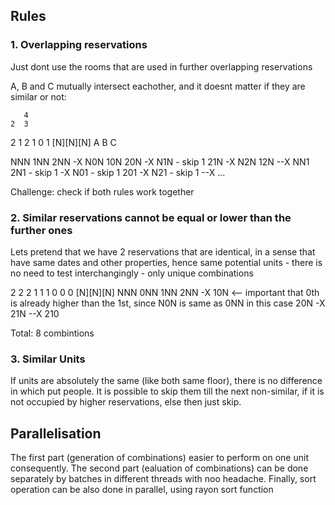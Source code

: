 
## Rules

### 1. Overlapping reservations
Just dont use the rooms that are used in further overlapping reservations

A, B and C mutually intersect eachother, and it doesnt matter if they are similar or not:

       4
    2  3
 2  1  2
 1  0  1
[N][N][N]
 A  B  C

NNN
1NN
2NN
-X
N0N
10N
20N
-X
N1N - skip 1
21N
-X
N2N
12N
--X
NN1
2N1 - skip 1
-X
N01 - skip 1
201
-X
N21 - skip 1
--X
...



Challenge: check if both rules work together



### 2. Similar reservations cannot be equal or lower than the further ones
Lets pretend that we have 2 reservations that are identical, in a sense that have same dates and other properties, hence same potential units - there is no need to test interchangingly - only unique combinations

 2  2  2
 1  1  1
 0  0  0
[N][N][N]
NNN
0NN
1NN
2NN
-X
10N <-- important that 0th is already higher than the 1st, since N0N is same as 0NN in this case
20N
-X
21N
--X
210

Total: 8 combintions





### 3. Similar Units
If units are absolutely the same (like both same floor), there is no difference in which put people.
It is possible to skip them till the next non-similar, if it is not occupied by higher reservations, else then just skip.



## Parallelisation
The first part (generation of combinations) easier to perform on one unit consequently.
The second part (ealuation of combinations) can be done separately by batches in different threads with noo headache.
Finally, sort operation can be also done in parallel, using rayon sort function  